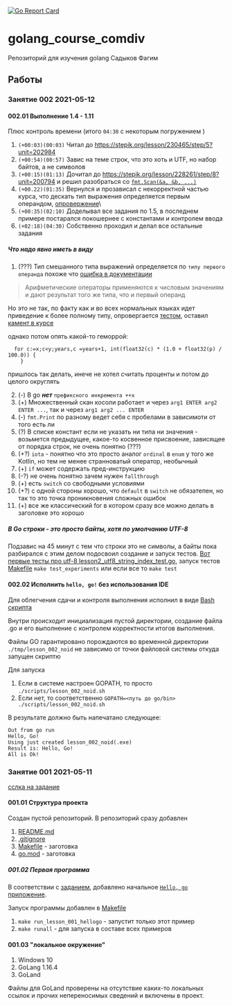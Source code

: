 [![Go Report Card](https://goreportcard.com/badge/github.com/comdiv/golang_course_comdiv)](https://goreportcard.com/report/github.com/comdiv/golang_course_comdiv)

# golang_course_comdiv
Репозиторий для изучения golang Садыков Фагим

## Работы

### Занятие 002 2021-05-12

#### 002.01 Выполнение 1.4 - 1.11

Плюс контроль времени (итого `04:30` с некоторым погружением )

1. `(+00:03)(00:03)` Читал до https://stepik.org/lesson/230465/step/5?unit=202984
2. `(+00:54)(00:57)` Завис на теме строк, что это хоть и UTF, но набор байтов, а не символов
3. `(+00:15)(01:13)` Дочитал до https://stepik.org/lesson/228261/step/8?unit=200794 и
решил разобраться со [`fmt.Scan(&a, &b, ...)`](cmd/lesson_002_scan_multiple.go)
4. `(+00.22)(01:35)` Вернулся и прозависал с некорректной частью курса, что дескать
тип выражения определяется первым операндом, [опровержение](internal/experiments/lesson2_go_operandorder_test.go)\
5. `(+00:35)(02:10)` Доделывал все задания по 1.5, в последнем примере постарался покошернее с константами и контролем ввода  
6. `(+02:18)(04:30)` Собственно проходил и делал все остальные задания  

##### Что надо явно иметь в виду

1. (???) Тип смешанного типа выражений определяется по `типу первого операнда`
похоже что [ошибка в документации](https://stepik.org/lesson/228261/step/6?unit=200794)
> Арифметические операторы применяются к числовым значениям и дают результат того же типа, что и первый операнд

Но это не так, по факту как и во всех нормальных языках идет приведение к
более полному типу, опровергается [тестом](internal/experiments/lesson2_go_operandorder_test.go),
оставил [камент в курсе](https://stepik.org/lesson/228261/step/6?discussion=3798398&unit=200794)

однако потом опять какой-то геморрой:

```
  for c:=x;c<y;years,c =years+1, int(float32(c) * (1.0 + float32(p) / 100.0)) {
    }
```
пришлось так делать, инече не хотел считать проценты и потом до целого округлять

2. (-) В go ***нет*** `префиксного инкремента ++x`
3. (+) Множественный скан косоли работает и через `arg1 ENTER arg2 ENTER ...`, так и через `arg1 arg2 ... ENTER`
4. (-) `fmt.Print` по разному ведет себя с пробелами в зависимоти от того есть ли
5. (?) В списке констант если не указать ни типа ни значения - возьмется предыдущее, какое-то
косвенное присвоение, зависящее от порядка строк, не очень понятно (???)
6. (+?) `iota` - понятно что это просто аналог `ordinal` в `enum` у того же Kotlin,
но тем не менее странноватый оператор, необычный
7. (+) `if` может содержать пред-инструкцию
8. (-?) не очень понятно зачем нужен `fallthrough`
9. (+) есть `switch` со свободными условиями
10. (+?) с одной стороны хорошо, что `default` в `switch` не обязатепен, но так
то это точка проникновения сложных ошибок
11. (+) все же классический for в котором сразу все можно делать в заголовке это хорошо

##### В Go строки - это просто байты, хотя по умолчанию UTF-8
Подзавис на 45 минут с тем что строки это не символы, а байты пока разбирался
с этим делом подосвоил создание и запуск тестов. [Вот первые тесты про utf-8 lesson2_utf8_string_index_test.go](internal/experiments/lesson2_utf8_string_index_test.go),
запуск тестов [Makefile](Makefile) `make test_experiments` или если все то `make test`

#### 002.02 Исполнить `hello, go!` без использования IDE

Для облегчения сдачи и контроля выполнения исполнил в виде [Bash скрипта](./scripts/lesson_002_noid.sh)

Внутри происходит инициализация пустой директории, создание файла .go и его выполнение 
с контролем корректности итогов выполнения.

Файлы GO гарантировано порождаются во временной директории `./tmp/lesson_002_noid` не зависимо от 
точки файловой системы откуда запущен скриптю

Для запуска

1. Если в системе настроен GOPATH, то просто `./scripts/lesson_002_noid.sh`
2. Если нет, то соответственно `GOPATH=<путь до go/bin> ./scripts/lesson_002_noid.sh`

В результате должно быть напечатано следующее:

```
Out from go run
Hello, Go!
Using just created lesson_002_noid(.exe)
Result is: Hello, Go!
All is Ok!
```

### Занятие 001 2021-05-11

[сслка на задание](https://classroom.google.com/u/0/c/MzM5NDA2NTc2ODk5/a/MzM5NDA2NTc2OTY0/details)

#### 001.01 Структура проекта

Создан пустой репозиторий.
В репозиторий сразу добавлен

1. [README.md](README.md)
2. [.gitignore](.gitignore)
3. [Makefile](Makefile) - заготовка
4. [go.mod](go.mod) - заготовка


##### 001.02 Первая программа
В соответствии с [заданием](https://stepik.org/lesson/228260/step/1?unit=200793), 
добавлено начальное [`Hello, go` приложение](cmd/lesson_001_hellogo.go).

Запуск программы добавлен в [Makefile](Makefile)

1. `make run_lesson_001_hellogo` - запустит только этот пример
2. `make runall` - для запуска в составе всех примеров


#### 001.03  "локальное окружение"

1. Windows 10
2. GoLang 1.16.4
3. GoLand

Файлы для GoLand проверены на отсутствие каких-то локальных ссылок и прочих непереносимых сведений
и включены в проект.
